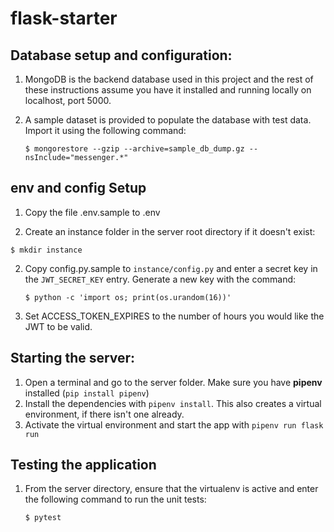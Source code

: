 # flask-starter

## Database setup and configuration:

1. MongoDB is the backend database used in this project and the rest of these
   instructions assume you have it installed and running locally on localhost,
   port 5000.
2. A sample dataset is provided to populate the database with test data. Import
   it using the following command:

   ```
   $ mongorestore --gzip --archive=sample_db_dump.gz --nsInclude="messenger.*"
   ```

## env and config Setup

1. Copy the file .env.sample to .env

3. Create an instance folder in the server root directory if it doesn't exist:

  ```
  $ mkdir instance
  ```

2. Copy config.py.sample to `instance/config.py` and enter a secret key in
   the `JWT_SECRET_KEY` entry. Generate a new key with the command:

   ```
   $ python -c 'import os; print(os.urandom(16))'
   ```
3. Set ACCESS_TOKEN_EXPIRES to the number of hours you would like the JWT to be
   valid.

## Starting the server:

1. Open a terminal and go to the server folder. Make sure you have **pipenv**
   installed (`pip install pipenv`)
2. Install the dependencies with `pipenv install`. This also creates a virtual
   environment, if there isn't one already.
3. Activate the virtual environment and start the app with `pipenv run flask run`

## Testing the application

1. From the server directory, ensure that the virtualenv is active and enter the
   following command to run the unit tests:

   ```
   $ pytest
   ```
